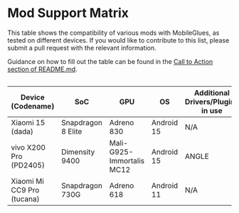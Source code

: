 # Mod Support Matrix

This table shows the compatibility of various mods with MobileGlues, as tested on different devices. If you would like to contribute to this list, please submit a pull request with the relevant information. 

Guidance on how to fill out the table can be found in the [Call to Action section of README.md](https://github.com/Swung0x48/MobileGlues-release/blob/main/README.md#call-to-action).

<div style="overflow-x: auto;">

| **Device (Codename)** | **SoC** | **GPU** | **OS** | **Additional Drivers/Plugins in use** | **MobileGlues** | **Minecraft** | **ModLoader** | **Sodium** | **Iris** | **Indium** | **Distant Horizon** | **Xaero's Minimap** | **Xaero's World Map** |  **Create** | **TaCZ** | **Entity Texture Features** | **Report** |
|------------------------|---------|---------|--------|--------|-----------------|---------------|---------------|------------|---------|---------------------|----------------------|-------------|-------------|---------------|---------------|---------------|-|
| Xiaomi 15 (dada) | Snapdragon 8 Elite | Adreno 830 | Android 15 | N/A | 1.1.0.1 | 1.20.1 | Fabric 0.16.10 | ✅(0.5.11) | ✅(1.7.2) | ✅(1.0.34) | ✅(2.2.1-a) |  ✅(25.0.0) | ✅(1.39.2) | ✅(fabric-0.5.1-j) | ✅(1.0.2) | ? | [dada.md](https://github.com/Swung0x48/MobileGlues-release/blob/main/DeviceReports/dada.md) |
| vivo X200 Pro (PD2405) | Dimensity 9400 | Mali-G925-Immortalis MC12 | Android 15 | ANGLE | 1.1.0.1 | 1.20.1 | Fabric 0.16.10 | ✅(0.5.11) | ✅(1.7.5) | ✅(1.0.36) | ? | ✅(25.0.0) | ✅(1.39.4) | ✅(fabric-0.5.1-j)<sup>1<sup> | ✅(1.0.2) | ? | [PD2405.md](https://github.com/Swung0x48/MobileGlues-release/blob/main/DeviceReports/PD2405.md) |
| Xiaomi Mi CC9 Pro (tucana) | Snapdragon 730G | Adreno 618 | Android 11 | N/A | 1.1.0.1 | 1.21.4 | Fabric 0.16.10 | ✅(0.6.6) | ✅(1.8.5) | ? | ? | ✅(25.0.0) | ✅(1.39.2) | ? | ? | ✅(6.2.10) | [tucana.md](https://github.com/Swung0x48/MobileGlues-release/blob/main/DeviceReports/tucana.md) |
<div>
